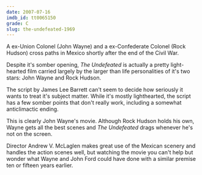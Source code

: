 ```yaml
---
date: 2007-07-16
imdb_id: tt0065150
grade: C
slug: the-undefeated-1969
---
```


A ex-Union Colonel (John Wayne) and a ex-Confederate Colonel (Rock Hudson) cross paths in Mexico shortly after the end of the Civil War.

Despite it's somber opening, _The Undefeated_ is actually a pretty light-hearted film carried largely by the larger than life personalities of it's two stars: John Wayne and Rock Hudson.

The script by James Lee Barrett can't seem to decide how seriously it wants to treat it's subject matter. While it's mostly lighthearted, the script has a few somber points that don't really work, including a somewhat anticlimactic ending.

This is clearly John Wayne's movie. Although Rock Hudson holds his own, Wayne gets all the best scenes and _The Undefeated_ drags whenever he's not on the screen.

Director Andrew V. McLaglen makes great use of the Mexican scenery and handles the action scenes well, but watching the movie you can't help but wonder what Wayne and John Ford could have done with a similar premise ten or fifteen years earlier.
